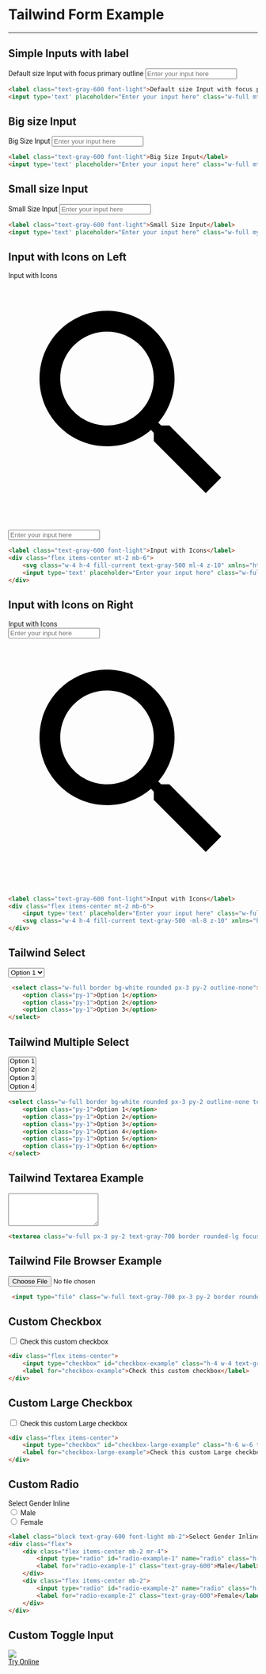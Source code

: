 <h1 class="text-gray-700 font-bold text-2xl md:text-3xl leading-snug">Tailwind Form Example</h1>

<hr class="border-t-2 border-b-0 border-gray-100 mt-2 mb-8">

<h2 class="font-bold mb-4 text-gray-700 text-xl">Simple Inputs with label</h2>
<div class="p-6 border rounded-t-lg" style="font-family:Roboto">
    <label class="text-gray-600 font-light">Default size Input with focus primary outline</label>
    <input type='text' placeholder="Enter your input here" class="w-full mt-2 mb-6 px-4 py-2 border rounded-lg text-gray-700 focus:outline-none focus:border-green-500" />
</div>


```html
<label class="text-gray-600 font-light">Default size Input with focus primary outline</label>
<input type='text' placeholder="Enter your input here" class="w-full mt-2 mb-6 px-4 py-2 border rounded-lg text-gray-700 focus:outline-none focus:border-green-500" />
```

<h2 class="font-bold mb-4 text-gray-700 text-xl mt-16">Big size Input</h2>
<div class="p-6 border rounded-t-lg" style="font-family:Roboto">
    <label class="text-gray-600 font-light">Big Size Input</label>
    <input type='text' placeholder="Enter your input here" class="w-full mt-2 mb-6 px-6 py-3 border rounded-lg text-lg text-gray-700 focus:outline-none" />
</div>

```html
<label class="text-gray-600 font-light">Big Size Input</label>
<input type='text' placeholder="Enter your input here" class="w-full mt-2 mb-6 px-6 py-3 border rounded-lg text-lg text-gray-700 focus:outline-none" />
```

<h2 class="font-bold mb-4 text-gray-700 text-xl mt-16">Small size Input</h2>
<div class="p-6 border rounded-t-lg" style="font-family:Roboto">
    <label class="text-gray-600 font-light">Small Size Input</label>
    <input type='text' placeholder="Enter your input here" class="w-full my-2 px-3 py-1 border rounded-lg text-xs text-gray-700 focus:outline-none" />
</div>

```html
<label class="text-gray-600 font-light">Small Size Input</label>
<input type='text' placeholder="Enter your input here" class="w-full my-2 px-3 py-1 border rounded-lg text-xs text-gray-700 focus:outline-none" />
```


<h2 class="font-bold mb-4 text-gray-700 text-xl mt-16">Input with Icons on Left</h2>
<div class="p-6 border rounded-t-lg" style="font-family:Roboto">
    <label class="text-gray-600 font-light">Input with Icons</label>
    <div class="flex items-center mt-2 mb-6">
        <svg class="w-4 h-4 fill-current text-gray-500 ml-4 z-10" xmlns="http://www.w3.org/2000/svg" viewBox="0 0 24 24" fill="black"><path d="M0 0h24v24H0V0z" fill="none"/><path d="M15.5 14h-.79l-.28-.27C15.41 12.59 16 11.11 16 9.5 16 5.91 13.09 3 9.5 3S3 5.91 3 9.5 5.91 16 9.5 16c1.61 0 3.09-.59 4.23-1.57l.27.28v.79l5 4.99L20.49 19l-4.99-5zm-6 0C7.01 14 5 11.99 5 9.5S7.01 5 9.5 5 14 7.01 14 9.5 11.99 14 9.5 14z"/></svg>
        <input type='text' placeholder="Enter your input here" class="w-full -ml-8 pl-10 px-4 py-2 border rounded-lg text-gray-700 focus:outline-none focus:border-green-500"/>
    </div>
</div>

```html
<label class="text-gray-600 font-light">Input with Icons</label>
<div class="flex items-center mt-2 mb-6">
    <svg class="w-4 h-4 fill-current text-gray-500 ml-4 z-10" xmlns="http://www.w3.org/2000/svg" viewBox="0 0 24 24" fill="black"><path d="M0 0h24v24H0V0z" fill="none"/><path d="M15.5 14h-.79l-.28-.27C15.41 12.59 16 11.11 16 9.5 16 5.91 13.09 3 9.5 3S3 5.91 3 9.5 5.91 16 9.5 16c1.61 0 3.09-.59 4.23-1.57l.27.28v.79l5 4.99L20.49 19l-4.99-5zm-6 0C7.01 14 5 11.99 5 9.5S7.01 5 9.5 5 14 7.01 14 9.5 11.99 14 9.5 14z"/></svg>
    <input type='text' placeholder="Enter your input here" class="w-full -ml-8 pl-10 px-4 py-2 border rounded-lg text-gray-700 focus:outline-none focus:border-green-500"/>
</div>
```


<h2 class="font-bold mb-4 text-gray-700 text-xl mt-16">Input with Icons on Right</h2>
<div class="p-6 border rounded-t-lg" style="font-family:Roboto">
    <label class="text-gray-600 font-light">Input with Icons</label>
    <div class="flex items-center mt-2 mb-6">
        <input type='text' placeholder="Enter your input here" class="w-full pr-10 pl-4 py-2 border rounded-lg text-gray-700 focus:outline-none focus:border-green-500"/>
        <svg class="w-4 h-4 fill-current text-gray-500 -ml-8 z-10" xmlns="http://www.w3.org/2000/svg" viewBox="0 0 24 24" fill="black"><path d="M0 0h24v24H0V0z" fill="none"/><path d="M15.5 14h-.79l-.28-.27C15.41 12.59 16 11.11 16 9.5 16 5.91 13.09 3 9.5 3S3 5.91 3 9.5 5.91 16 9.5 16c1.61 0 3.09-.59 4.23-1.57l.27.28v.79l5 4.99L20.49 19l-4.99-5zm-6 0C7.01 14 5 11.99 5 9.5S7.01 5 9.5 5 14 7.01 14 9.5 11.99 14 9.5 14z"/></svg>
    </div>
</div>

```html
<label class="text-gray-600 font-light">Input with Icons</label>
<div class="flex items-center mt-2 mb-6">
    <input type='text' placeholder="Enter your input here" class="w-full pr-10 pl-4 py-2 border rounded-lg text-gray-700 focus:outline-none focus:border-green-500"/>
    <svg class="w-4 h-4 fill-current text-gray-500 -ml-8 z-10" xmlns="http://www.w3.org/2000/svg" viewBox="0 0 24 24" fill="black"><path d="M0 0h24v24H0V0z" fill="none"/><path d="M15.5 14h-.79l-.28-.27C15.41 12.59 16 11.11 16 9.5 16 5.91 13.09 3 9.5 3S3 5.91 3 9.5 5.91 16 9.5 16c1.61 0 3.09-.59 4.23-1.57l.27.28v.79l5 4.99L20.49 19l-4.99-5zm-6 0C7.01 14 5 11.99 5 9.5S7.01 5 9.5 5 14 7.01 14 9.5 11.99 14 9.5 14z"/></svg>
</div>
```



<h2 class="font-bold mb-4 text-gray-700 text-xl mt-16">Tailwind Select</h2>
<div class="p-6 border rounded-t-lg" style="font-family:Roboto">
    <select class="w-full border bg-white rounded px-3 py-2 outline-none">
        <option class="py-1">Option 1</option>
        <option class="py-1">Option 2</option>
        <option class="py-1">Option 3</option>
    </select>
</div>

```html
 <select class="w-full border bg-white rounded px-3 py-2 outline-none">
    <option class="py-1">Option 1</option>
    <option class="py-1">Option 2</option>
    <option class="py-1">Option 3</option>
</select>
```

<h2 class="font-bold mb-4 text-gray-700 text-xl mt-16">Tailwind Multiple Select</h2>
<div class="p-6 border rounded-t-lg" style="font-family:Roboto">
    <select class="w-full border bg-white rounded px-3 py-2 outline-none text-gray-700" multiple>
        <option class="py-1">Option 1</option>
        <option class="py-1">Option 2</option>
        <option class="py-1">Option 3</option>
        <option class="py-1">Option 4</option>
        <option class="py-1">Option 5</option>
        <option class="py-1">Option 6</option>
    </select>
</div>

```html
<select class="w-full border bg-white rounded px-3 py-2 outline-none text-gray-700" multiple>
    <option class="py-1">Option 1</option>
    <option class="py-1">Option 2</option>
    <option class="py-1">Option 3</option>
    <option class="py-1">Option 4</option>
    <option class="py-1">Option 5</option>
    <option class="py-1">Option 6</option>
</select>
```

<h2 class="font-bold mb-4 text-gray-700 text-xl mt-16">Tailwind Textarea Example</h2>
<div class="p-6 border rounded-t-lg" style="font-family:Roboto">
    <textarea class="w-full px-3 py-2 text-gray-700 border rounded-lg focus:outline-none" rows="4"></textarea>
</div>


```html
<textarea class="w-full px-3 py-2 text-gray-700 border rounded-lg focus:outline-none" rows="4"></textarea>
```

<h2 class="font-bold mb-4 text-gray-700 text-xl mt-16">Tailwind File Browser Example</h2>
<div class="p-6 border rounded-t-lg" style="font-family:Roboto">
    <input type="file" class="w-full text-gray-700 px-3 py-2 border rounded">
</div>

```html
 <input type="file" class="w-full text-gray-700 px-3 py-2 border rounded">
```

<h2 class="font-bold mb-4 text-gray-700 text-xl mt-16">Custom Checkbox</h2>
<div class="p-6 border rounded-t-lg" style="font-family:Roboto">
    <div class="flex items-center">
        <input type="checkbox" id="checkbox-example" class="h-4 w-4 text-gray-700 border rounded mr-2">
        <label for="checkbox-example">Check this custom checkbox</label>
    </div>
</div>

```html
<div class="flex items-center">
    <input type="checkbox" id="checkbox-example" class="h-4 w-4 text-gray-700 border rounded mr-2">
    <label for="checkbox-example">Check this custom checkbox</label>
</div>
```

<h2 class="font-bold mb-4 text-gray-700 text-xl mt-16">Custom Large Checkbox</h2>
<div class="p-6 border rounded-t-lg" style="font-family:Roboto">
    <div class="flex items-center">
        <input type="checkbox" id="checkbox-large-example" class="h-6 w-6 text-gray-700 border rounded mr-2">
        <label for="checkbox-large-example">Check this custom Large checkbox</label>
    </div>
</div>

```html
<div class="flex items-center">
    <input type="checkbox" id="checkbox-large-example" class="h-6 w-6 text-gray-700 border rounded mr-2">
    <label for="checkbox-large-example">Check this custom Large checkbox</label>
</div>
```

<h2 class="font-bold mb-4 text-gray-700 text-xl mt-16">Custom Radio</h2>
<div class="p-6 border rounded-t-lg" style="font-family:Roboto">
    <label class="block text-gray-600 font-light mb-2">Select Gender Inline</label>
    <div class="flex">
        <div class="flex items-center mb-2 mr-4">
            <input type="radio" id="radio-example-1" name="radio" class="h-4 w-4 text-gray-700 px-3 py-3 border rounded mr-2">
            <label for="radio-example-1" class="text-gray-600">Male</label>
        </div>
        <div class="flex items-center mb-2">
            <input type="radio" id="radio-example-2" name="radio" class="h-4 w-4 text-gray-700 px-3 py-3 border rounded mr-2">
            <label for="radio-example-2" class="text-gray-600">Female</label>
        </div>
    </div>
</div>


```html
<label class="block text-gray-600 font-light mb-2">Select Gender Inline</label>
<div class="flex">
    <div class="flex items-center mb-2 mr-4">
        <input type="radio" id="radio-example-1" name="radio" class="h-4 w-4 text-gray-700 px-3 py-3 border rounded mr-2">
        <label for="radio-example-1" class="text-gray-600">Male</label>
    </div>
    <div class="flex items-center mb-2">
        <input type="radio" id="radio-example-2" name="radio" class="h-4 w-4 text-gray-700 px-3 py-3 border rounded mr-2">
        <label for="radio-example-2" class="text-gray-600">Female</label>
    </div>
</div>
```


<h2 class="font-bold mb-4 text-gray-700 text-xl mt-16">Custom Toggle Input</h2>
<div class="p-6 border rounded-t-lg flex justify-center">
    <img class="" src="/assets/docs/master/image-05.gif">
</div>

<div class="p-6 border rounded-t-lg text-center mt-16" style="font-family:Roboto">
    <a href="/editors/tailwind-slider-example-174e54f77257" class="leading-tight bg-blue-600 hover:text-gray-100 text-gray-200 rounded px-6 py-3 text-sm">Try Online</a>
 </div>
